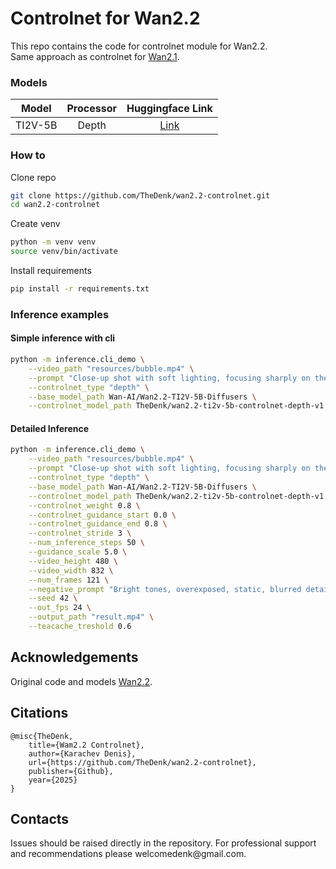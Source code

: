 # Controlnet for Wan2.2

This repo contains the code for controlnet module for Wan2.2.  
Same approach as controlnet for [Wan2.1](https://github.com/TheDenk/wan2.1-dilated-controlnet).

### Models  
| Model | Processor | Huggingface Link |
|-------|:-----------:|:------------------:|
| TI2V-5B  | Depth     | [Link](https://huggingface.co/TheDenk/wan2.2-ti2v-5b-controlnet-depth-v1)             |

### How to
Clone repo 
```bash
git clone https://github.com/TheDenk/wan2.2-controlnet.git
cd wan2.2-controlnet
```
  
Create venv  
```bash
python -m venv venv
source venv/bin/activate
```
  
Install requirements
```bash
pip install -r requirements.txt
```

### Inference examples
#### Simple inference with cli
```bash
python -m inference.cli_demo \
    --video_path "resources/bubble.mp4" \
    --prompt "Close-up shot with soft lighting, focusing sharply on the lower half of a young woman's face. Her lips are slightly parted as she blows an enormous bubblegum bubble. The bubble is semi-transparent, shimmering gently under the light, and surprisingly contains a miniature aquarium inside, where two orange-and-white goldfish slowly swim, their fins delicately fluttering as if in an aquatic universe. The background is a pure light blue color." \
    --controlnet_type "depth" \
    --base_model_path Wan-AI/Wan2.2-TI2V-5B-Diffusers \
    --controlnet_model_path TheDenk/wan2.2-ti2v-5b-controlnet-depth-v1
```

#### Detailed Inference
```bash
python -m inference.cli_demo \
    --video_path "resources/bubble.mp4" \
    --prompt "Close-up shot with soft lighting, focusing sharply on the lower half of a young woman's face. Her lips are slightly parted as she blows an enormous bubblegum bubble. The bubble is semi-transparent, shimmering gently under the light, and surprisingly contains a miniature aquarium inside, where two orange-and-white goldfish slowly swim, their fins delicately fluttering as if in an aquatic universe. The background is a pure light blue color." \
    --controlnet_type "depth" \
    --base_model_path Wan-AI/Wan2.2-TI2V-5B-Diffusers \
    --controlnet_model_path TheDenk/wan2.2-ti2v-5b-controlnet-depth-v1 \
    --controlnet_weight 0.8 \
    --controlnet_guidance_start 0.0 \
    --controlnet_guidance_end 0.8 \
    --controlnet_stride 3 \
    --num_inference_steps 50 \
    --guidance_scale 5.0 \
    --video_height 480 \
    --video_width 832 \
    --num_frames 121 \
    --negative_prompt "Bright tones, overexposed, static, blurred details, subtitles, style, works, paintings, images, static, overall gray, worst quality, low quality, JPEG compression residue, ugly, incomplete, extra fingers, poorly drawn hands, poorly drawn faces, deformed, disfigured, misshapen limbs, fused fingers, still picture, messy background, three legs, many people in the background, walking backwards" \
    --seed 42 \
    --out_fps 24 \
    --output_path "result.mp4" \
    --teacache_treshold 0.6
```


## Acknowledgements
Original code and models [Wan2.2](https://github.com/Wan-Video/Wan2.2).  


## Citations
```
@misc{TheDenk,
    title={Wam2.2 Controlnet},
    author={Karachev Denis},
    url={https://github.com/TheDenk/wan2.2-controlnet},
    publisher={Github},
    year={2025}
}
```

## Contacts
<p>Issues should be raised directly in the repository. For professional support and recommendations please <a>welcomedenk@gmail.com</a>.</p>